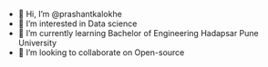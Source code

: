 - 👋 Hi, I’m @prashantkalokhe
- 👀 I’m interested in Data science
- 🌱 I’m currently learning Bachelor of Engineering Hadapsar Pune University
- 💞️ I’m looking to collaborate on Open-source


<!---
prashantkalokhe/prashantkalokhe is a ✨ special ✨ repository because its `README.md` (this file) appears on your GitHub profile.
You can click the Preview link to take a look at your changes.
--->
